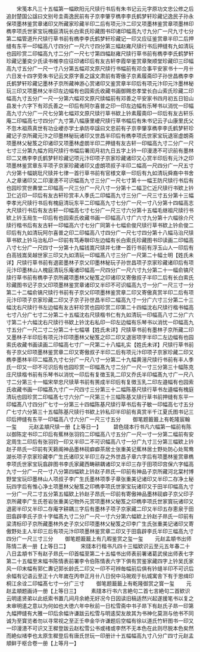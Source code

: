 <!-- { "loadSidebar": true } -->
　　宋笺本凡三十五幅第一幅欧阳元尺牍行书后有朱书记云元字原功文忠公修之后追封楚国公諡曰文别号圭斋逸民前有子京李肇亨檇李李氏鹤梦轩珍藏记逸民子孙永保项墨林鉴赏章诸印又所藏家珍藏半印二后有项元汴二印又项墨林鉴赏章项墨林印檇李项氏世家宝玩槐庭清玩长白索氏珍藏图书印诸印幅高九寸九分广一尺九寸七分第二幅管道升尺牍行草书前有檇李李氏鹤梦轩珍藏记一印又应征鉴赏章半印二后押缝有东平一印幅高八寸四分广一尺六寸四分第三幅赵雍尺牍行书后押缝有九如清玩也园珍赏二印幅高九寸二分广一尺七寸第四幅赵雍尺牍行草书前有檇李李氏鹤梦轩珍藏记董奕少氏读书帷李应征印诸印后有友古轩李霞举鉴赏章聚顺堂珍藏印三印幅高九寸五分广一尺一寸八分第五幅邓文原尺牍行书幅前有邓佥事平安家书十一月卄六日发十四字旁朱书记云文原字善之諡文肃前有寄傲子京素履斋印子孙世昌檇李李氏鹤梦轩珍藏记墨林子京所藏神游心赏诸印又鉴赏章半印后有项元汴印元汴墨林秘玩三印又项墨林父半印左边幅有也园索氏收藏书画御赐忠孝堂长白山索氏珍藏二印幅高九寸五分广一尺一分第六幅邓文原尺牍幅前有邓善之平安家书四月初五日铅山县发十六字下有邓氏善之一印后有阿尔喜普之印一印左边幅有乐琴书以消忧一印幅高九寸六分广一尺七分第七幅邓文原尺牍行草书欵上钤素履斋印一印后有友古轩乐庵二印幅高七寸四分广九寸第八幅康里巙尺牍行草书幅后有朱书记云子山康里氏父不忽木祖燕真世有功业巙亦学士承防卒諡曰文忠前有子京李肇享檇李李氏鹤梦轩珍藏记子京所藏元汴之印墨林秘玩诸印又世昌半印后有檇李项氏世家宝玩退宻虚朗斋项墨林父秘笈之印诸印又项墨林虚朗半印二押缝有友古轩一印幅高九寸二分广一尺七寸三分第九幅方囘尺牍行书幅后署闰月初九日五字上钤一印漫漶不可识前有墨林印二又檇李李氏鹤梦轩珍藏记项元汴印项子京家珍藏诸印又心赏半印后有元汴之印项墨林鉴赏章东平项子京家珍藏诸印又虚朗项叔子半印二幅高一尺四分广一尺五寸六分第十幅姚玭尺牍并七律一首行草书前有官様文章一印后有九如清玩舜裔中书舍人之章诸印又二印漫漶不可识幅高九寸三分广一尺七寸第十一幅王防尺牍行书后有也园珍赏世夀堂二印幅高一尺三分广一尺八寸一分第十二幅卫仁近尺牍行书欵上钤卫仁近印一印后有友古轩珍赏丰人季氏二印幅高九寸三分广一尺三寸五分第十三幅李孝光尺牍行书后有槐庭清玩东平二印幅高九寸七分广一尺一寸八分第十四幅高志大尺牍行书后有友古轩一印幅高七寸七分广一尺三寸六分第十五幅毛继祖尺牍行书欵上钤玉局生一印后有也园索氏收藏书画一印幅高八寸广六寸九分第十六幅徐介尺牍行楷书后有友古轩一印幅高六寸七分广同第十七幅俞俊尺牍行草书欵上钤俞俊二印后有九如清玩阿尔喜普之印二印幅高八寸四分广一尺七寸四分第十八幅马治尺牍草书欵上钤马治私印一印前有笃寿聨印左边幅有长白索氏珍藏图书印读画二印幅高八寸七分广一尺四寸一分第十九幅钱嵩尺牍并七律一首行书前有浮玉山人一印后有白高钱嵩吴越世家三印又九如清玩一印幅髙八寸三分广一尺第二十幅士明【姓氏未详】尺牍行草书前有退密墨林子京父印墨林秘玩子孙世昌项子京家珍藏诸印后有项元汴印墨林山人槐庭清玩乐庵诸印幅高一尺四分广一尺六寸九分第二十一幅俞镐尺牍行草书前有檇李子京所藏项墨林父秘笈之印诸印又寄傲叔子半印二后有长白索氏珍藏图书记子京父印项墨林鉴赏章诸印又半印不可识幅高九寸一分广一尺三寸一分第二十二幅俞镐尺牍行书前有子京父印项墨林鉴赏章二印又寄傲真赏半印二后有项元汴印项子京家珍藏二印又子京子孙世昌半印二幅高九寸一分广六寸三分第二十三幅沈右尺牍行书左边幅有友古轩珍赏也园珍赏二印第二十四幅沈右尺牍行楷书幅高七寸八分广七寸二分第二十五幅沈右尺牍楷书仁有九如清玩一印幅高八寸二分广六寸第二十六幅沈右尺牍行书欵上钤沈右私印一印左边幅有乐琴书以消忧一印幅高九寸五分广一尺二寸二分第二十七幅堪【姓氏未详】尺牍草书前有墨林子京所藏二印又墨林子半印后有项元汴印项墨林父秘笈之印二印又退宻项字半印二左边幅有也园索氏收藏书画读画二印幅高七寸广一尺第二十八幅礼实【姓氏未详】尺牍行草书前有子京父印项墨林鉴赏章二印又寄傲叔子半印二后有项元汴印项子京家珍藏二印又檇李墨林半印二幅髙九寸七分广一尺八寸一分第二十九幅黄溍尺牍行书前有丰人季氏一印又一印不可识后有也园珍赏一印幅髙九寸二分广一尺一寸三分第三十幅陈克庄尺牍楷书前有乐琴书以消忧一印后有复徴玉乳二印又乔氏半印幅髙九寸广一尺八寸二分第三十一幅宋举忠尺牍草书前有篑成半印后有复徴玉乳二印左邉幅有也园索氏收藏书画一印幅髙九寸广一尺四寸三分第三十二幅陈基尺牍行草书左邉幅有槐庭清玩也园珍赏二印幅髙七寸六分广一尺第三十三幅陈基又牍行草书前押缝有东平一印幅髙八寸四分广七寸一分第三十四幅陈基尺牍行草书后有子敏一印幅高七寸五分广七寸六分第三十五幅陈基尺牍行书欵上钤私印半印前有真赏半千江夏氏图书记三印后押缝有东平一印幅高八寸六分广一尺三寸五分
　　御笔题籖籖上有乾隆宸翰一玺
　　元赵孟頫尺牍一册【上等日一】
　　碧色牋本行书凡六幅第一幅前有陈以御陈定书印二印后有蕉林张羽钧二印幅高八寸五分广一尺一寸一分第二幅前有安定周生二印后有张羽钧一印又半印二不可识幅高八寸一分广九寸三分第三幅欵上钤赵子昻氏一印前有天籁阁神品墨林砚癖癖茶居士张重美记蕉林居士野处防心处鸳鸯湖长项子京家珍藏李广生氏诸印又半印三存之外世昌子章六字后有项墨林鉴赏章檇李项氏世家宝玩翕辟图书李氏家藏西畴耕耦诸印又半印三存于田项印宫保六字幅高九寸一分广一尺一寸八分第四幅欵上钤赵子昻氏一印前有神品子京所藏河北棠村博野堂宝玩印墨林山人项叔子李广生氏墨林项季子章张重美记诸印又半印二存净土秘玩四字后有惟心净土项墨林父秘笈之印檇李项氏世家宝玩诸印又于田半印幅高九寸一分广一尺二寸五分第五幅欵上钤赵子昂氏一印前有寄傲神品墨林砚癖子京父印子京所藏李广生氏苍岩张重美记物外元赏项墨林父秘笈之印檇李项氏世家寳玩诸印又退密半印又半印二存庵字耕耦三字后有墨林子项子京家藏二印又半印五存恵泉于田田翕辟李氏子京十字幅髙九寸二分广一尺一寸六分第六幅欵上钤赵子昻氏一印前有梁清标印子京所藏墨林外史子京父印项墨林父秘笈之印李广生氏张重美记诸印又寄傲野处主人半印三后有项元汴印项墨林鉴赏章二印又于田翕辟李氏半印三幅高九寸四分广一尺三寸三分
　　御笔题籖籖上有几暇鉴赏之玺一玺
　　元赵孟頫书出师陈情二表一册【上等日二】
　　宋牋本行楷书凡四十三幅欵识云至元五年春二十八日孟頫书下有赵子昻氏一印首幅至第二十五幅书出师表前署诸葛武侯出师表七字第二十五幅至末幅书陈情表前署李令伯陈情表六字下俱有赏鉴家藏四字上钤吴氏家风一印末幅有郭仁夀记郭长龄氏二印又一印不可辨毎幅前后俱有钤缝半印不可识后余幅有记语云至正十六年嵗在丙申正月卄八日倪中马琬观于杭城寓舎下有于思缉印桐江余诠二印幅髙七寸一分广三寸
　　御笔题籖籖上有乾隆御赏之寳一玺
　　元赵孟頫题画诗一册【上等日三】
　　素牋本行书六言絶句二首七言絶句二首欵识云明逺贤弟以此纸索书置几间月余絶无好况今日因读旧稿适然兴起遂援笔书以复之未审明逺之意以为何如也大徳六年中秋前一日松雪斋中书子昻下有赵氏子昻一印第九幅押缝有大雅一印后余幅许谦跋云松雪与明逺契友故其为书神化莫测与他书不同诚为至寳览者勿以寻常视之至正壬申金华许谦题后空幅有徐以道氏竹轩图书一印又一印漫漶不可识又王穉登跋云赵松雪公书或禇或李然不无本色在此则尽脱本色矣然而絶似禇李也太原生穉登后有唐氏世玩一印册计十五幅幅高九寸八分广四寸元赵孟頫鲜于枢合卷一册【上等月一】
